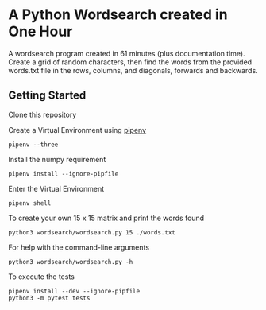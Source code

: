 # A Python Wordsearch created in One Hour

A wordsearch program created in 61 minutes (plus documentation time). Create a grid of random characters, then find the words from the provided words.txt file in the rows, columns, and diagonals, forwards and backwards.

## Getting Started

Clone this repository

Create a Virtual Environment using [pipenv](https://docs.pipenv.org/en/latest/install/)
```
pipenv --three
```

Install the numpy requirement
```
pipenv install --ignore-pipfile
```

Enter the Virtual Environment
```
pipenv shell
```

To create your own 15 x 15 matrix and print the words found
```
python3 wordsearch/wordsearch.py 15 ./words.txt
```

For help with the command-line arguments
```
python3 wordsearch/wordsearch.py -h
```

To execute the tests
```
pipenv install --dev --ignore-pipfile
python3 -m pytest tests
```
